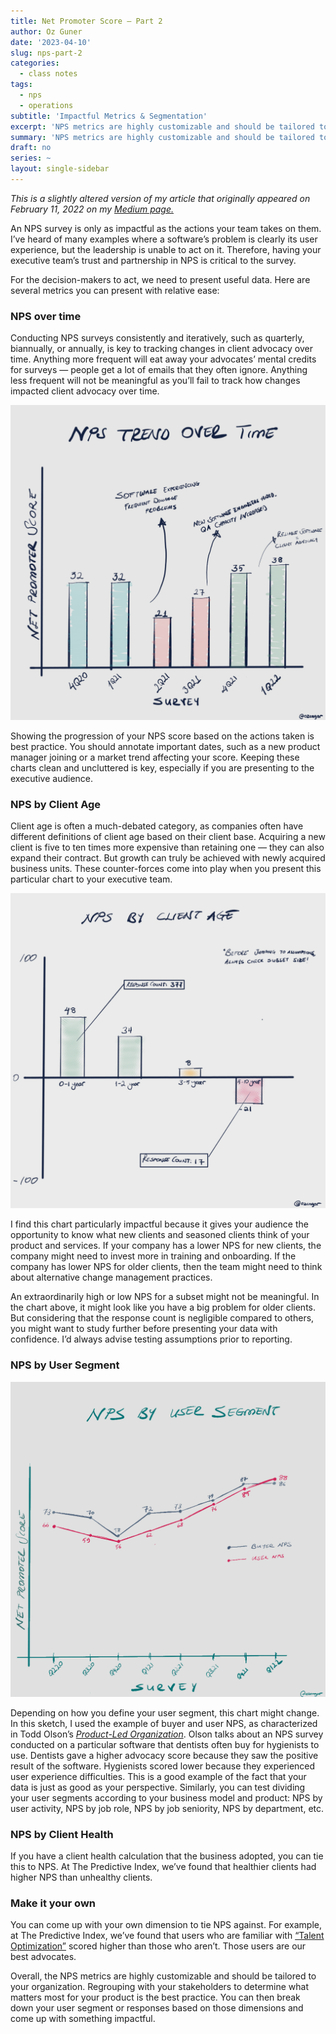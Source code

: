 ```yaml
---
title: Net Promoter Score — Part 2
author: Oz Guner
date: '2023-04-10'
slug: nps-part-2
categories:
  - class notes
tags:
  - nps
  - operations
subtitle: 'Impactful Metrics & Segmentation'
excerpt: 'NPS metrics are highly customizable and should be tailored to your organization. Regrouping with your stakeholders to determine what matters most for your product is the best practice.'
summary: 'NPS metrics are highly customizable and should be tailored to your organization. Regrouping with your stakeholders to determine what matters most for your product is the best practice.'
draft: no
series: ~
layout: single-sidebar
---
```

*This is a slightly altered version of my article that originally appeared on February 11, 2022 on my [Medium page.](https://medium.com/@ozengnr/net-promoter-score-part-2-impactful-metrics-bec56644a6c)*

An NPS survey is only as impactful as the actions your team takes on them. I’ve heard of many examples where a software’s problem is clearly its user experience, but the leadership is unable to act on it. Therefore, having your executive team’s trust and partnership in NPS is critical to the survey.

For the decision-makers to act, we need to present useful data. Here are several metrics you can present with relative ease:

### NPS over time
Conducting NPS surveys consistently and iteratively, such as quarterly, biannually, or annually, is key to tracking changes in client advocacy over time. Anything more frequent will eat away your advocates’ mental credits for surveys — people get a lot of emails that they often ignore. Anything less frequent will not be meaningful as you’ll fail to track how changes impacted client advocacy over time.

![Sketch: NPS trend over time](featured.png?height=500x)

Showing the progression of your NPS score based on the actions taken is best practice. You should annotate important dates, such as a new product manager joining or a market trend affecting your score. Keeping these charts clean and uncluttered is key, especially if you are presenting to the executive audience.

### NPS by Client Age
Client age is often a much-debated category, as companies often have different definitions of client age based on their client base. Acquiring a new client is five to ten times more expensive than retaining one — they can also expand their contract. But growth can truly be achieved with newly acquired business units. These counter-forces come into play when you present this particular chart to your executive team.

![Sketch: NPS by Client Age](sketch3.png)

I find this chart particularly impactful because it gives your audience the opportunity to know what new clients and seasoned clients think of your product and services. If your company has a lower NPS for new clients, the company might need to invest more in training and onboarding. If the company has lower NPS for older clients, then the team might need to think about alternative change management practices.

An extraordinarily high or low NPS for a subset might not be meaningful. In the chart above, it might look like you have a big problem for older clients. But considering that the response count is negligible compared to others, you might want to study further before presenting your data with confidence. I’d always advise testing assumptions prior to reporting.

### NPS by User Segment

![Sketch: NPS by User Segment](sketch4.png)


Depending on how you define your user segment, this chart might change. In this sketch, I used the example of buyer and user NPS, as characterized in Todd Olson’s [*Product-Led Organization*](https://www.pendo.io/product-led/the-product-led-organization/). Olson talks about an NPS survey conducted on a particular software that dentists often buy for hygienists to use. Dentists gave a higher advocacy score because they saw the positive result of the software. Hygienists scored lower because they experienced user experience difficulties. This is a good example of the fact that your data is just as good as your perspective. Similarly, you can test dividing your user segments according to your business model and product: NPS by user activity, NPS by job role, NPS by job seniority, NPS by department, etc.

### NPS by Client Health
If you have a client health calculation that the business adopted, you can tie this to NPS. At The Predictive Index, we’ve found that healthier clients had higher NPS than unhealthy clients.

### Make it your own
You can come up with your own dimension to tie NPS against. For example, at The Predictive Index, we’ve found that users who are familiar with [“Talent Optimization”](https://www.predictiveindex.com/software/) scored higher than those who aren’t. Those users are our best advocates.

Overall, the NPS metrics are highly customizable and should be tailored to your organization. Regrouping with your stakeholders to determine what matters most for your product is the best practice. You can then break down your user segment or responses based on those dimensions and come up with something impactful.

